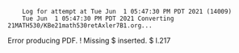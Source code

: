         Log for attempt at Tue Jun  1 05:47:30 PM PDT 2021 (14009)
        Tue Jun  1 05:47:30 PM PDT 2021 Converting 21MATH530/KBe21math530retAxler7B1.org...
Error producing PDF.
! Missing $ inserted.
<inserted text> 
                $
l.217 

